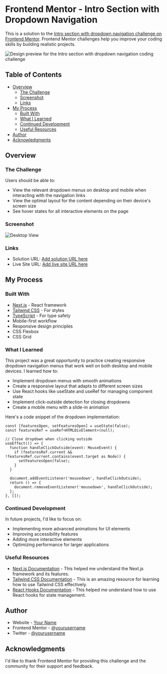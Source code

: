 # Frontend Mentor - Intro Section with Dropdown Navigation

This is a solution to the [Intro section with dropdown navigation challenge on Frontend Mentor](https://www.frontendmentor.io/challenges/intro-section-with-dropdown-navigation-ryaPetHE5). Frontend Mentor challenges help you improve your coding skills by building realistic projects.

![Design preview for the Intro section with dropdown navigation coding challenge](../design/desktop-preview.jpg)

## Table of Contents

- [Overview](#overview)
  - [The Challenge](#the-challenge)
  - [Screenshot](#screenshot)
  - [Links](#links)
- [My Process](#my-process)
  - [Built With](#built-with)
  - [What I Learned](#what-i-learned)
  - [Continued Development](#continued-development)
  - [Useful Resources](#useful-resources)
- [Author](#author)
- [Acknowledgments](#acknowledgments)

## Overview

### The Challenge

Users should be able to:

- View the relevant dropdown menus on desktop and mobile when interacting with the navigation links
- View the optimal layout for the content depending on their device's screen size
- See hover states for all interactive elements on the page

### Screenshot

![Desktop View](../design/desktop-design.jpg)

### Links

- Solution URL: [Add solution URL here](https://your-solution-url.com)
- Live Site URL: [Add live site URL here](https://your-live-site-url.com)

## My Process

### Built With

- [Next.js](https://nextjs.org/) - React framework
- [Tailwind CSS](https://tailwindcss.com/) - For styles
- [TypeScript](https://www.typescriptlang.org/) - For type safety
- Mobile-first workflow
- Responsive design principles
- CSS Flexbox
- CSS Grid

### What I Learned

This project was a great opportunity to practice creating responsive dropdown navigation menus that work well on both desktop and mobile devices. I learned how to:

- Implement dropdown menus with smooth animations
- Create a responsive layout that adapts to different screen sizes
- Use React hooks like useState and useRef for managing component state
- Implement click-outside detection for closing dropdowns
- Create a mobile menu with a slide-in animation

Here's a code snippet of the dropdown implementation:

```tsx
const [featuresOpen, setFeaturesOpen] = useState(false);
const featuresRef = useRef<HTMLDivElement>(null);

// Close dropdown when clicking outside
useEffect(() => {
  function handleClickOutside(event: MouseEvent) {
    if (featuresRef.current && !featuresRef.current.contains(event.target as Node)) {
      setFeaturesOpen(false);
    }
  }
  
  document.addEventListener('mousedown', handleClickOutside);
  return () => {
    document.removeEventListener('mousedown', handleClickOutside);
  };
}, []);
```

### Continued Development

In future projects, I'd like to focus on:

- Implementing more advanced animations for UI elements
- Improving accessibility features
- Adding more interactive elements
- Optimizing performance for larger applications

### Useful Resources

- [Next.js Documentation](https://nextjs.org/docs) - This helped me understand the Next.js framework and its features.
- [Tailwind CSS Documentation](https://tailwindcss.com/docs) - This is an amazing resource for learning how to use Tailwind CSS effectively.
- [React Hooks Documentation](https://reactjs.org/docs/hooks-intro.html) - This helped me understand how to use React hooks for state management.

## Author

- Website - [Your Name](https://www.your-site.com)
- Frontend Mentor - [@yourusername](https://www.frontendmentor.io/profile/yourusername)
- Twitter - [@yourusername](https://www.twitter.com/yourusername)

## Acknowledgments

I'd like to thank Frontend Mentor for providing this challenge and the community for their support and feedback.
